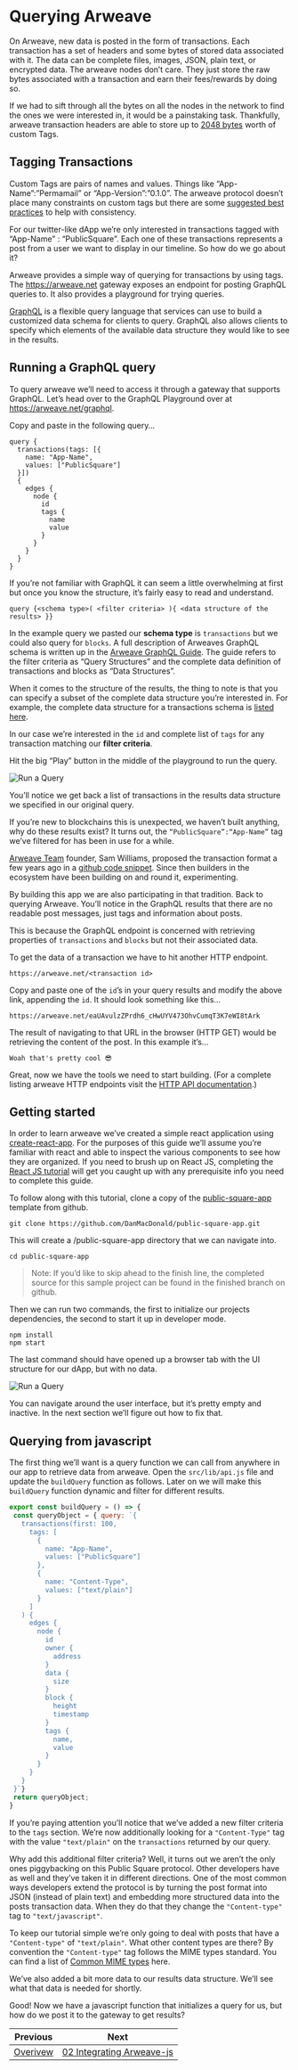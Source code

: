 # Querying Arweave
On Arweave, new data is posted in the form of transactions. Each transaction has a set of headers and some bytes of stored data associated with it.  The data can be complete files, images, JSON, plain text, or encrypted data. The arweave nodes don’t care. They just store the raw bytes associated with a transaction and earn their fees/rewards by doing so.

If we had to sift through all the bytes on all the nodes in the network to find the ones we were interested in, it would be a painstaking task. Thankfully, arweave transaction headers are able to store up to [2048 bytes](https://docs.arweave.org/developers/server/http-api#transaction-format) worth of custom Tags.
## Tagging Transactions
Custom Tags are pairs of names and values. Things like “App-Name”:”Permamail” or “App-Version”:”0.1.0”. The arweave protocol doesn’t place many constraints on custom tags but there are some [suggested best practices](https://github.com/ArweaveTeam/arweave-standards/tree/master/best-practices) to help with consistency.

For our twitter-like dApp we’re only interested in transactions tagged with “App-Name” : “PublicSquare”. Each one of these transactions represents a post from a user we want to display in our timeline. So how do we go about it?

Arweave provides a simple way of querying for transactions by using tags. The https://arweave.net gateway exposes an endpoint for posting GraphQL queries to.  It also provides a playground for trying queries. 

[GraphQL](https://graphql.org/) is a flexible query language that services can use to build a customized data schema for clients to query. GraphQL also allows clients to specify which elements of the available data structure they would like to see in the results.
## Running a GraphQL query
To query arweave we’ll need to access it through a gateway that supports GraphQL. Let’s head over to the GraphQL Playground over at https://arweave.net/graphql. 

Copy and paste in the following query…
```
query {
  transactions(tags: [{
    name: "App-Name",
    values: ["PublicSquare"]
  }]) 
  {
    edges {
      node {
        id
        tags {
          name
          value
        }
      }
    }
  }
}
```
If you’re not familiar with GraphQL it can seem a little overwhelming at first but once you know the structure, it’s fairly easy to read and understand.

```query {<schema type>( <filter criteria> ){ <data structure of the results> }}```

In the example query we pasted our **schema type** is `transactions` but we could also query for `blocks`. A full description of Arweaves GraphQL schema is written up in the [Arweave GraphQL Guide](https://gql-guide.vercel.app/). The guide refers to the filter criteria as “Query Structures” and the complete data definition of transactions and blocks as “Data Structures”. 

When it comes to the structure of the results, the thing to note is that you can specify a subset of the complete data structure  you’re interested in. For example, the complete data structure for a transactions schema is [listed here](https://gql-guide.vercel.app/#full-data).

In our case we’re interested in the `id` and complete list of `tags` for any transaction matching our **filter criteria**.

Hit the big “Play” button in the middle of the playground to run the query.

![Run a Query](images/image01.png)

You’ll notice we get back a list of transactions in the results data structure  we specified in our original query. 

If you’re new to blockchains this is unexpected, we haven’t built anything, why do these results exist? 
It turns out, the `“PublicSquare”:“App-Name”` tag we’ve filtered for has been in use for a while. 

[Arweave Team](https://twitter.com/arweaveteam) founder, Sam Williams, proposed the transaction format a few years ago in a [github code snippet](https://gist.github.com/samcamwilliams/811537f0a52b39057af1def9e61756b2). Since then builders in the ecosystem have been building on and round it, experimenting. 

By building this app we are also participating in that tradition.
Back to querying Arweave. You’ll notice in the GraphQL results that there are no readable post messages, just tags and information about posts.

This is because the GraphQL endpoint is concerned with retrieving properties of `transactions` and `blocks` but not their associated data. 

To get the data of a transaction we have to hit another HTTP endpoint.

```https://arweave.net/<transaction id>```

Copy and paste one of the `id`’s in your query results and modify the above link, appending the `id`. It should look something like this…

```https://arweave.net/eaUAvulzZPrdh6_cHwUYV473OhvCumqT3K7eWI8tArk```


The result of navigating to that URL in the browser (HTTP GET) would be retrieving the content of the post. In this example it’s…
```
Woah that's pretty cool 😎
```


Great, now we have the tools we need to start building. (For a complete listing arweave HTTP endpoints visit the [HTTP API documentation](https://docs.arweave.org/developers/server/http-api).)
## Getting started
In order to learn arweave we’ve created a simple react application using [create-react-app](https://create-react-app.dev/). For the purposes of this guide we’ll assume you’re familiar with react and able to inspect the various components to see how they are organized. If you need to brush up on React JS, completing the [React JS tutorial](https://reactjs.org/tutorial/tutorial.html) will get you caught up with any prerequisite info you need to complete this guide.

To follow along with this tutorial, clone a copy of the [public-square-app](https://github.com/DanMacDonald/public-square-app) template from github.
```
git clone https://github.com/DanMacDonald/public-square-app.git
```

This will create a /public-square-app directory that we can navigate into.
```
cd public-square-app
```


>Note: If you’d like to skip ahead to the finish line, the completed source for this sample project can be found in the finished branch on github.


Then we can run two commands, the first to initialize our projects dependencies, the second to start it up in developer mode.
```
npm install
npm start
```

The last command should have opened up a browser tab with the UI structure for our dApp, but with no data.

![Run a Query](images/image02.png)

You can navigate around the user interface, but it’s pretty empty and inactive. In the next section we’ll figure out how to fix that.
## Querying from javascript
The first thing we’ll want is a query function we can call from anywhere in our app to retrieve data from arweave. Open the `src/lib/api.js` file and update the `buildQuery` function as follows. Later on we will make this `buildQuery` function dynamic and filter for different results.

```js
export const buildQuery = () => {
 const queryObject = { query: `{
   transactions(first: 100,
     tags: [
       {
         name: "App-Name",
         values: ["PublicSquare"]
       },
       {
         name: "Content-Type",
         values: ["text/plain"]
       }
     ]
   ) {
     edges {
       node {
         id
         owner {
           address
         }
         data {
           size
         }
         block {
           height
           timestamp
         }
         tags {
           name,
           value
         }
       }
     }
   }
 }`}
 return queryObject;
}
```

If you’re paying attention you’ll notice that we’ve added a new filter criteria to the `tags` section. We’re now additionally looking for a  `"Content-Type"` tag with the value `"text/plain"` on the `transactions` returned by our query.

Why add this additional filter criteria? Well, it turns out we aren’t the only ones piggybacking on this Public Square protocol. Other developers have as well and they’ve taken it in different directions. One of the most common ways developers extend the protocol is by turning the post format into JSON (instead of plain text) and embedding more structured data into the posts transaction data.  When they do that they change the `"Content-type"` tag to `"text/javascript"`. 

To keep our tutorial simple we’re only going to deal with posts that have a `"Content-type"`  of `"text/plain"`. What other content types are there? By convention the `"Content-type"` tag follows the MIME types standard. You can find a list of [Common MIME types](https://developer.mozilla.org/en-US/docs/Web/HTTP/Basics_of_HTTP/MIME_types/Common_types) here.

We’ve also added a bit more data to our results data structure. We’ll see what that data is needed for shortly.

Good! Now we have a javascript function that initializes a query for us, but how do we post it to the gateway to get results?

| Previous | Next |
| -- | -- |
| [Overivew](README.md)| [02 Integrating Arweave-js](02-IntegratingArweaveJS.md#integrating-arweave-js)
